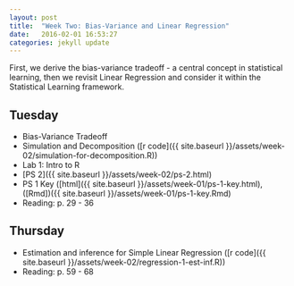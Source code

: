 ```yaml
---
layout: post
title:  "Week Two: Bias-Variance and Linear Regression"
date:   2016-02-01 16:53:27
categories: jekyll update
---
```


First, we derive the bias-variance tradeoff - a central concept in statistical learning, 
then we revisit Linear Regression and consider it within the Statistical Learning framework.

## Tuesday
- Bias-Variance Tradeoff
- Simulation and Decomposition ([r code]({{ site.baseurl }}/assets/week-02/simulation-for-decomposition.R))
- Lab 1: Intro to R
- [PS 2]({{ site.baseurl }}/assets/week-02/ps-2.html)
- PS 1 Key ([html]({{ site.baseurl }}/assets/week-01/ps-1-key.html), ([Rmd])({{ site.baseurl }}/assets/week-01/ps-1-key.Rmd)
- Reading: p. 29 - 36

## Thursday
- Estimation and inference for Simple Linear Regression ([r code]({{ site.baseurl }}/assets/week-02/regression-1-est-inf.R))
- Reading: p. 59 - 68
